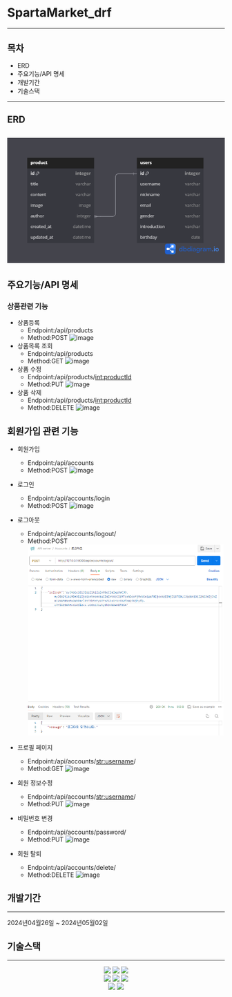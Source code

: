 # SpartaMarket_drf
---
## 목차
* ERD
* 주요기능/API 명세
* 개발기간
* 기술스택

---

## ERD
![alt text](<Untitled (5).png>)
---

## 주요기능/API 명세

### 상품관련 기능
* 상품등록
    * Endpoint:/api/products
    * Method:POST
![image](https://github.com/mellow-mars/spartamarket/assets/142032967/270df0c7-3e08-454e-bcff-bb2d86191c54)
* 상품목록 조회
    * Endpoint:/api/products
    * Method:GET
![image](https://github.com/mellow-mars/spartamarket/assets/142032967/ff3f0fae-fdf2-4491-8706-b33e6e99a3aa)
* 상품 수정
    * Endpoint:/api/products/<int:productId>
    * Method:PUT
![image](https://github.com/mellow-mars/spartamarket/assets/142032967/f1a70933-1668-40a1-af6a-48d7f53cc754)
* 상품 삭제
    * Endpoint:/api/products/<int:productId>
    * Method:DELETE
![image](https://github.com/mellow-mars/spartamarket/assets/142032967/6b22ed09-43f5-4f63-a729-b76a510dad0a)

## 회원가입 관련 기능

* 회원가입
    * Endpoint:/api/accounts 
    * Method:POST
![image](https://github.com/mellow-mars/spartamarket/assets/142032967/d639bf32-b2af-408a-9972-77d7ffafd7e9)
* 로그인
    * Endpoint:/api/accounts/login
    * Method:POST
![image](https://github.com/mellow-mars/spartamarket/assets/142032967/0519856c-cb8b-4a7a-842a-35f5226d29ca)
* 로그아웃
    * Endpoint:/api/accounts/logout/
    * Method:POST
![alt text](image.png)

* 프로필 페이지
    * Endpoint:/api/accounts/<str:username>/
    * Method:GET
![image](https://github.com/mellow-mars/spartamarket/assets/142032967/4a07fca9-e9f9-462d-a1a2-e2cefa366fc7)
* 회원 정보수정
    * Endpoint:/api/accounts/<str:username>/
    * Method:PUT
![image](https://github.com/mellow-mars/spartamarket/assets/142032967/ecb47be1-21be-4ab5-86e9-f665913a113b)

* 비밀번호 변경
    * Endpoint:/api/accounts/password/
    * Method:PUT
![image](https://github.com/mellow-mars/spartamarket/assets/142032967/7203aa1c-8278-43cc-a939-a9c45919b583)

* 회원 탈퇴 
    * Endpoint:/api/accounts/delete/
    * Method:DELETE
![image](https://github.com/mellow-mars/spartamarket/assets/142032967/5408ebe9-24ec-40c3-a3ed-251c2b275e1b)

## 개발기간
---
2024년04월26일 ~ 2024년05월02일

## 기술스택
---
<div align="center">
<img src="https://img.shields.io/badge/python-3776AB?style=for-the-badge&logo=python&logoColor=white">
<img src="https://img.shields.io/badge/django-092E20.svg?&style=for-the-badge&logo=django&logoColor=white">
<img src="https://img.shields.io/badge/postman-FF6C37.svg?&style=for-the-badge&logo=postman&logoColor=white">
<br>
<img src="https://img.shields.io/badge/git-F05032?style=for-the-badge&logo=git&logoColor=white">
<img src="https://img.shields.io/badge/github-181717?style=for-the-badge&logo=github&logoColor=white">
<img src="https://img.shields.io/badge/Slack-4A154B?style=for-the-badge&logo=Slack&logoColor=white">
<br>
<img src="https://img.shields.io/badge/notion-000000?style=for-the-badge&logo=notion&logoColor=white">
<img src="https://img.shields.io/badge/google-sheets-34A853?style=for-the-badge&logo=google-sheets&logoColor=white">
